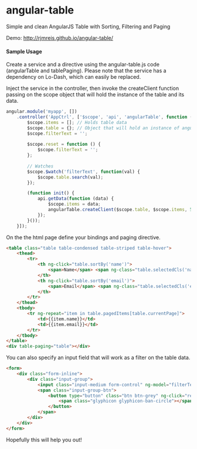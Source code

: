 angular-table
=============

Simple and clean AngularJS Table with Sorting, Filtering and Paging

Demo: http://rjmreis.github.io/angular-table/

#### Sample Usage
Create a service and a directive using the angular-table.js code (angularTable and tablePaging).
Please note that the service has a dependency on Lo-Dash, which can easily be replaced.

Inject the service in the controller, then invoke the createClient function passing on the scope object that will hold the instance of the table and its data.
```javascript
angular.module('myapp', [])
    .controller('AppCtrl', ['$scope', 'api', 'angularTable', function ($scope, api, angularTable) {
        $scope.items = []; // Holds table data
        $scope.table = {}; // Object that will hold an instance of angular-table
        $scope.filterText = '';
        
        $scope.reset = function () {
            $scope.filterText = '';
        };
        
        // Watches
        $scope.$watch('filterText', function(val) {
            $scope.table.search(val);
        });

        (function init() {
            api.getData(function (data) {
                $scope.items = data;
                angularTable.createClient($scope.table, $scope.items, 5).load();
            });
        }());
    }]);
```

On the the html page define your bindings and paging directive.
```html
<table class="table table-condensed table-striped table-hover">
    <thead>
        <tr>
            <th ng-click="table.sortBy('name')">
                <span>Name</span> <span ng-class="table.selectedCls('name')"></span>
            </th>
            <th ng-click="table.sortBy('email')">
                <span>Email</span> <span ng-class="table.selectedCls('email')"></span>
            </th>
        </tr>
    </thead>
    <tbody>
        <tr ng-repeat="item in table.pagedItems[table.currentPage]">
            <td>{{item.name}}</td>
            <td>{{item.email}}</td>
        </tr>
    </tbody>
</table>
<div table-paging="table"></div>
```

You can also specify an input field that will work as a filter on the table data.
```html
<form>
    <div class="form-inline">
        <div class="input-group">
            <input class="input-medium form-control" ng-model="filterText" placeholder="Search..." />
            <span class="input-group-btn">
                <button type="button" class="btn btn-grey" ng-click="reset()">
                    <span class="glyphicon glyphicon-ban-circle"></span> Reset
                </button>
            </span>
        </div>
    </div>
</form>
```

Hopefully this will help you out!